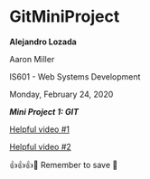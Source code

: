 # GitMiniProject

**Alejandro Lozada**

Aaron Miller

IS601 - Web Systems Development

Monday, February 24, 2020

***Mini Project 1: GIT***

[Helpful video #1](https://www.youtube.com/watch?v=SwK2dPFXhpU&feature=emb_logo)

[Helpful video #2](https://www.youtube.com/watch?v=rgbCcBNZcdQ&feature=emb_logo)


:+1::+1::+1::pray:
Remember to save :floppy_disk: